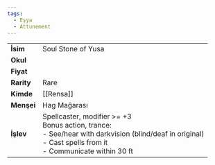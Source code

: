 ```yaml
---
tags:
  - Eşya
  - Attunement
---  
```

  
|  |  |  
|---|---|  
| **İsim** | Soul Stone of Yusa|  
| **Okul** | |  
| **Fiyat** | |  
| **Rarity** | Rare|  
| **Kimde** | [[Rensa]]|  
| **Menşei** | Hag Mağarası|  
| **İşlev** | Spellcaster, modifier >= +3<br>Bonus action, trance:<br>- See/hear with darkvision (blind/deaf in original)<br>- Cast spells from it<br>- Communicate within 30 ft|  
